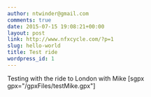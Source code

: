 ```yaml
---
author: ntwinder@gmail.com
comments: true
date: 2015-07-15 19:08:21+00:00
layout: post
link: http://www.nfxcycle.com/?p=1
slug: hello-world
title: Test ride
wordpress_id: 1
---
```


Testing with the ride to London with Mike
[sgpx gpx="/gpxFiles/testMike.gpx"]
